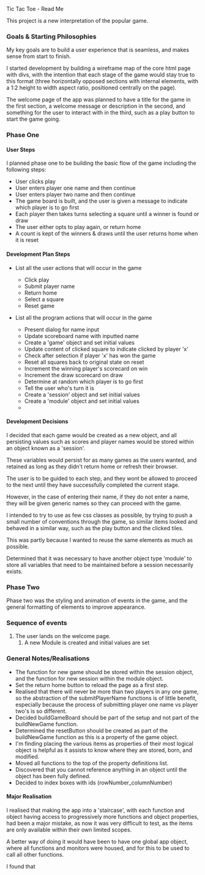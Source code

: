 Tic Tac Toe - Read Me

This project is a new interpretation of the popular game.

### Goals & Starting Philosophies

My key goals are to build a user experience that is seamless, and makes sense from start to finish.

I started development by building a wireframe map of the core html page with divs, with the intention that each stage of the game would stay true to this format (three horizontally opposed sections with internal elements, with a 1:2 height to width aspect ratio, positioned centrally on the page).

The welcome page of the app was planned to have a title for the game in the first section, a welcome message or description in the second, and something for the user to interact with in the third, such as a play button to start the game going.

### Phase One

#### User Steps

I planned phase one to be building the basic flow of the game including the following steps:

- User clicks play
- User enters player one name and then continue
- User enters player two name and then continue
- The game board is built, and the user is given a message to indicate which player is to go first
- Each player then takes turns selecting a square until a winner is found or draw
- The user either opts to play again, or return home
- A count is kept of the winners & draws until the user returns home when it is reset

#### Development Plan Steps

- List all the user actions that will occur in the game
    - Click play
    - Submit player name
    - Return home
    - Select a square
    - Reset game

- List all the program actions that will occur in the game
    - Present dialog for name input
    - Update scoreboard name with inputted name
    - Create a 'game' object and set initial values
    - Update content of clicked square to indicate clicked by player 'x'
    - Check after selection if player 'x' has won the game
    - Reset all squares back to original state on reset
    - Increment the winning player's scorecard on win
    - Increment the draw scorecard on draw
    - Determine at random which player is to go first
    - Tell the user who's turn it is
    - Create a 'session' object and set initial values
    - Create a 'module' object and set initial values
    -

#### Development Decisions

I decided that each game would be created as a new object, and all persisting values such as scores and player names would be stored within an object known as a 'session'.

These variables would persist for as many games as the users wanted, and retained as long as they didn't return home or refresh their browser.

The user is to be guided to each step, and they wont be allowed to proceed to the next until they have successfully completed the current stage.

However, in the case of entering their name, if they do not enter a name, they will be given generic names so they can proceed with the game.

I intended to try to use as few css classes as possible, by trying to push a small number of conventions through the game, so similar items looked and behaved in a similar way, such as the play button and the clicked tiles.

This was partly because I wanted to reuse the same elements as much as possible.

Determined that it was necessary to have another object type 'module' to store all variables that need to be maintained before a session necessarily exists.

### Phase Two

Phase two was the styling and animation of events in the game, and the general formatting of elements to improve appearance.


### Sequence of events

1. The user lands on the welcome page.
    1. A new Module is created and initial values are set


### General Notes/Realisations

- The function for new game should be stored within the session object, and the function for new session within the module object.
- Set the return home button to reload the page as a first step.
- Realised that there will never be more than two players in any one game, so the abstraction of the submitPlayerName functions is of little benefit, especially because the process of submitting player one name vs player two's is so different.
- Decided buildGameBoard should be part of the setup and not part of the buildNewGame function.
- Determined the resetButton should be created as part of the buildNewGame function as this is a property of the game object.
- I'm finding placing the various items as properties of their most logical object is helpful as it assists to know where they are stored, born, and modified.
- Moved all functions to the top of the property definitions list.
- Discovered that you cannot reference anything in an object until the object has been fully defined.
- Decided to index boxes with ids (rowNumber_columnNumber)

#### Major Realisation

I realised that making the app into a 'staircase', with each function and object having access to progressively more functions and object properties, had been a major mistake, as now it was very difficult to test, as the items are only available within their own limited scopes.

A better way of doing it would have been to have one global app object, where all functions and monitors were housed, and for this to be used to call all other functions.

I found that 

